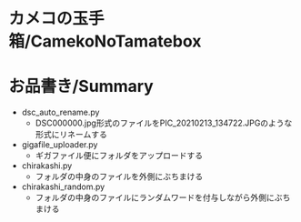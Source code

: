 # カメコの玉手箱/CamekoNoTamatebox

# お品書き/Summary
* dsc_auto_rename.py
  * DSC000000.jpg形式のファイルをPIC_20210213_134722.JPGのような形式にリネームする
* gigafile_uploader.py
  * ギガファイル便にフォルダをアップロードする
* chirakashi.py
  * フォルダの中身のファイルを外側にぶちまける
* chirakashi_random.py
  * フォルダの中身のファイルにランダムワードを付与しながら外側にぶちまける
